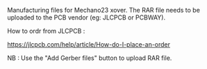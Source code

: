 Manufacturing files for Mechano23 xover.  The RAR file needs to be uploaded to the PCB vendor (eg: JLCPCB or PCBWAY).

How to ordr from JLCPCB :

https://jlcpcb.com/help/article/How-do-I-place-an-order

NB : Use the "Add Gerber files" button to upload RAR file.
